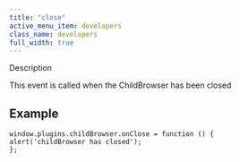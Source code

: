 ```yaml
---
title: "close"
active_menu_item: developers
class_name: developers
full_width: true
---
```



Description

This event is called when the ChildBrowser has been closed

## Example

    window.plugins.childBrowser.onClose = function () {
    alert('childBrowser has closed');
    };
   

